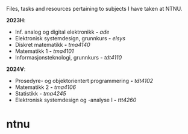 Files, tasks and resources pertaining to subjects I have taken at NTNU.

**2023H**:
- Inf. analog og digital elektronikk **-** *ade*
- Elektronisk systemdesign, grunnkurs **-** *elsys*
- Diskret matematikk **-** *tma4140*
- Matematikk 1 **-** *tma4101*
- Informasjonsteknologi, grunnkurs **-** *tdt4110*

**2024V**:
- Prosedyre- og objektorientert programmering **-** *tdt4102*
- Matematikk 2 **-** *tma4106*
- Statistikk **-** *tma4245*
- Elektronisk systemdesign og -analyse I **-** *ttt4260*
# ntnu

